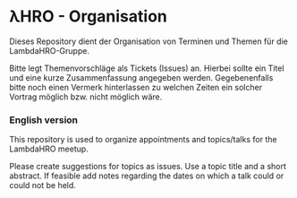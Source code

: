 # λHRO - Organisation

Dieses Repository dient der Organisation von Terminen und Themen für die
LambdaHRO-Gruppe.

Bitte legt Themenvorschläge als Tickets (Issues) an. Hierbei sollte ein 
Titel und eine kurze Zusammenfassung angegeben werden. Gegebenenfalls bitte
noch einen Vermerk hinterlassen zu welchen Zeiten ein solcher Vortrag 
möglich bzw. nicht möglich wäre.

### English version

This repository is used to organize appointments and topics/talks for the
LambdaHRO meetup.

Please create suggestions for topics as issues. Use a topic title and a
short abstract. If feasible add notes regarding the dates on which a talk
could or could not be held.
